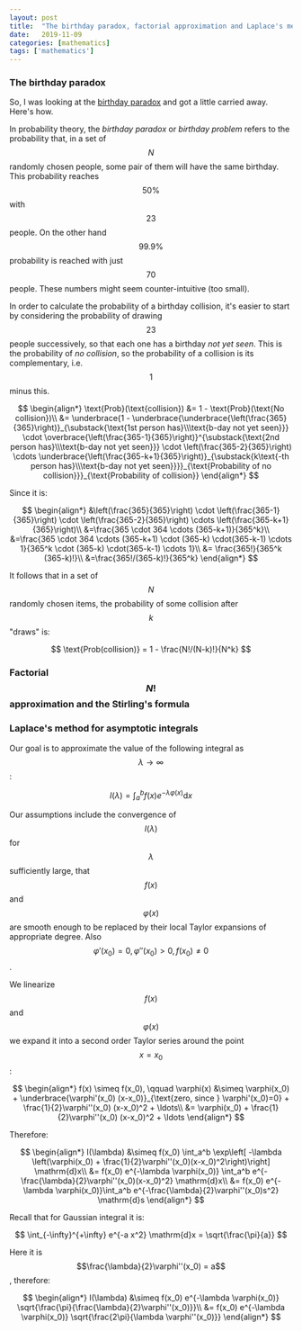 ```yaml
---
layout: post
title:  "The birthday paradox, factorial approximation and Laplace's method"
date:   2019-11-09
categories: [mathematics]
tags: ['mathematics']
---
```


### The birthday paradox
So, I was looking at the [birthday paradox](https://en.wikipedia.org/wiki/Birthday_problem) and got a little carried away. Here's how.

In probability theory, the *birthday paradox* or *birthday problem* refers to the probability that, in a set of $$N$$ randomly chosen people, some pair of them will have the same birthday. This probability reaches $$50\%$$ with $$23$$ people. On the other hand $$99.9\%$$ probability is reached with just $$70$$ people. These numbers might seem counter-intuitive (too small).

In order to calculate the probability of a birthday collision, it's easier to start by considering the probability of drawing $$23$$ people successively, so that each one has a birthday *not yet seen*. This is the probability of *no collision*, so the probability of a collision is its complementary, i.e. $$1$$ minus this.

$$
\begin{align*}
\text{Prob}(\text{collision})
&= 1 - \text{Prob}(\text{No collision})\\
&= \underbrace{1 - \underbrace{\underbrace{\left(\frac{365}{365}\right)}_{\substack{\text{1st person has}\\\text{b-day not yet seen}}} \cdot \overbrace{\left(\frac{365-1}{365}\right)}^{\substack{\text{2nd person has}\\\text{b-day not yet seen}}} \cdot \left(\frac{365-2}{365}\right) \cdots \underbrace{\left(\frac{365-k+1}{365}\right)}_{\substack{k\text{-th person has}\\\text{b-day not yet seen}}}}_{\text{Probability of no collision}}}_{\text{Probability of collision}}
\end{align*}
$$

Since it is:

$$
\begin{align*}
&\left(\frac{365}{365}\right) \cdot \left(\frac{365-1}{365}\right) \cdot \left(\frac{365-2}{365}\right) \cdots \left(\frac{365-k+1}{365}\right)\\
&=\frac{365 \cdot 364 \cdots (365-k+1)}{365^k}\\
&=\frac{365 \cdot 364 \cdots (365-k+1) \cdot (365-k) \cdot(365-k-1) \cdots 1}{365^k \cdot (365-k) \cdot(365-k-1) \cdots 1}\\
&= \frac{365!}{365^k (365-k)!}\\
&=\frac{365!/(365-k)!}{365^k}
\end{align*}
$$

It follows that in a set of $$N$$ randomly chosen items, the probability of some collision after $$k$$ "draws" is:

$$
\text{Prob(collision)} = 1 - \frac{N!/(N-k)!}{N^k}
$$

### Factorial $$N!$$ approximation and the Stirling's formula



### Laplace's method for asymptotic integrals
Our goal is to approximate the value of the following integral as $$\lambda \to \infty$$:

$$
I(\lambda) = \int_a^b f(x) e^{-\lambda \varphi(x)} \mathrm{d}x
$$

Our assumptions include the convergence of $$I(\lambda)$$ for $$\lambda$$ sufficiently
large, that $$f(x)$$ and $$\varphi(x)$$ are smooth enough to be replaced by their local Taylor expansions of appropriate degree. Also $$\varphi'(x_0) = 0, \varphi''(x_0)>0, f(x_0)\ne0$$.

We linearize $$f(x)$$ and $$\varphi(x)$$ we expand it into a second order Taylor series around the point $$x=x_0$$:

$$
\begin{align*}
f(x) \simeq f(x_0), \qquad \varphi(x) &\simeq \varphi(x_0) + \underbrace{\varphi'(x_0) (x-x_0)}_{\text{zero, since } \varphi'(x_0)=0}  + \frac{1}{2}\varphi''(x_0) (x-x_0)^2 + \ldots\\
&= \varphi(x_0) + \frac{1}{2}\varphi''(x_0) (x-x_0)^2 + \ldots
\end{align*}
$$

Therefore:

$$
\begin{align*}
I(\lambda) &\simeq f(x_0) \int_a^b \exp\left[ -\lambda \left(\varphi(x_0) + \frac{1}{2}\varphi''(x_0)(x-x_0)^2\right)\right] \mathrm{d}x\\
&= f(x_0) e^{-\lambda \varphi(x_0)} \int_a^b e^{-\frac{\lambda}{2}\varphi''(x_0)(x-x_0)^2} \mathrm{d}x\\
&= f(x_0) e^{-\lambda \varphi(x_0)}\int_a^b e^{-\frac{\lambda}{2}\varphi''(x_0)s^2} \mathrm{d}s
\end{align*}
$$

Recall that for Gaussian integral it is:

$$
\int_{-\infty}^{+\infty} e^{-a x^2} \mathrm{d}x = \sqrt{\frac{\pi}{a}}
$$

Here it is $$\frac{\lambda}{2}\varphi''(x_0) = a$$, therefore:

$$
\begin{align*}
I(\lambda) &\simeq f(x_0) e^{-\lambda \varphi(x_0)} \sqrt{\frac{\pi}{\frac{\lambda}{2}\varphi''(x_0)}}\\
&= f(x_0) e^{-\lambda \varphi(x_0)} \sqrt{\frac{2\pi}{\lambda \varphi''(x_0)}} 
\end{align*}
$$
